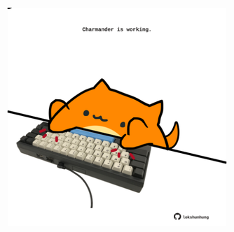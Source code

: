 <!-- built at 14/08/2023, 21:00:40 UTC -->
<p align="center">
  <img width="500" height="500" src="./ReadmeImage.svg">
</p>
